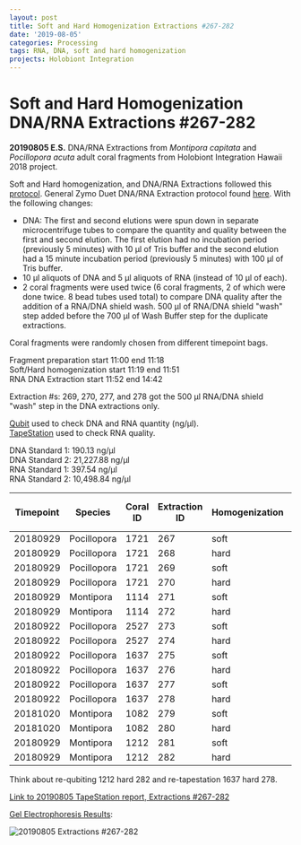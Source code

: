 ```yaml
---
layout: post
title: Soft and Hard Homogenization Extractions #267-282
date: '2019-08-05'
categories: Processing
tags: RNA, DNA, soft and hard homogenization
projects: Holobiont Integration
---
```


# Soft and Hard Homogenization DNA/RNA Extractions #267-282

**20190805 E.S.**
DNA/RNA Extractions from *Montipora capitata* and *Pocillopora acuta* adult coral fragments from Holobiont Integration Hawaii 2018 project.  

Soft and Hard homogenization, and DNA/RNA Extractions followed this [protocol](https://github.com/emmastrand/EmmaStrand_Notebook/blob/master/_posts/2019-06-05-Soft-and-Hard-Homogenization-Protocol.md). General Zymo Duet DNA/RNA Extraction protocol found [here](https://github.com/emmastrand/EmmaStrand_Notebook/blob/master/_posts/2019-05-31-Zymo-Duet-RNA-DNA-Extraction-Protocol.md). With the following changes:  
- DNA: The first and second elutions were spun down in separate microcentrifuge tubes to compare the quantity and quality between the first and second elution. The first elution had no incubation period (previously 5 minutes) with 10 μl of Tris buffer and the second elution had a 15 minute incubation period (previously 5 minutes) with 100 μl of Tris buffer.  
- 10 μl aliquots of DNA and 5 μl aliquots of RNA (instead of 10 μl of each).  
- 2 coral fragments were used twice (6 coral fragments, 2 of which were done twice. 8 bead tubes used total) to compare DNA quality after the addition of a RNA/DNA shield wash. 500 μl of RNA/DNA shield "wash" step added before the 700 μl of Wash Buffer step for the duplicate extractions.   

Coral fragments were randomly chosen from different timepoint bags.

Fragment preparation start 11:00 end 11:18   
Soft/Hard homogenization start 11:19 end 11:51  
RNA DNA Extraction start 11:52 end 14:42

Extraction #s: 269, 270, 277, and 278 got the 500 μl RNA/DNA shield "wash" step in the DNA extractions only.

[Qubit](https://github.com/emmastrand/EmmaStrand_Notebook/blob/master/_posts/2019-05-31-Qubit-Protocol.md) used to check DNA and RNA quantity (ng/μl).  
[TapeStation](https://github.com/emmastrand/EmmaStrand_Notebook/blob/master/_posts/2019-05-31-TapeStation-Protocol.md) used to check RNA quality.

DNA Standard 1: 190.13 ng/μl  
DNA Standard 2: 21,227.88  ng/μl  
RNA Standard 1: 397.54  ng/μl  
RNA Standard 2: 10,498.84  ng/μl

| Timepoint | Species     | Coral ID | Extraction ID | Homogenization | DNA Reading 1 | DNA Reading 2 | Average DNA ng/μl | RNA Reading 1 | RNA Reading 2 | Average RNA ng/μl | RIN |
|-----------|-------------|----------|---------------|----------------|---------------|---------------|-------------------|---------------|---------------|-------------------|-----|
| 20180929  | Pocillopora | 1721     | 267           | soft           | 34            | 33.8          | 33.9              | 80.4          | 79.4          | 79.9              | 7.6 |
| 20180929  | Pocillopora | 1721     | 268           | hard           | 19.4          | 19.3          | 19.35             | 54.8          | 54.8          | 54.8              | 7.6 |
| 20180929  | Pocillopora | 1721     | 269           | soft           | 41.4          | 41.4          | 41.4              | 123           | 123           | 123               | 8   |
| 20180929  | Pocillopora | 1721     | 270           | hard           | 24.6          | 24.6          | 24.6              | 86.2          | 85.8          | 86                | 8   |
| 20180929  | Montipora   | 1114     | 271           | soft           | 24.8          | 24.8          | 24.8              | 36            | 36            | 36                | 8.7 |
| 20180929  | Montipora   | 1114     | 272           | hard           | 10.1          | 10            | 10.05             | 23.6          | 23.6          | 23.6              | 6.4 |
| 20180922  | Pocillopora | 2527     | 273           | soft           | 68.2          | 67.8          | 68                | 125           | 125           | 125               | 7.7 |
| 20180922  | Pocillopora | 2527     | 274           | hard           | 61.2          | 61.2          | 61.2              | 87.2          | 87.2          | 87.2              | 8.2 |
| 20180922  | Pocillopora | 1637     | 275           | soft           | 86.6          | 86.6          | 86.6              | 106           | 106           | 106               | 7.9 |
| 20180922  | Pocillopora | 1637     | 276           | hard           | 49.6          | 49.6          | 49.6              | 69.4          | 69.4          | 69.4              | 7.7 |
| 20180922  | Pocillopora | 1637     | 277           | soft           | 38            | 37.8          | 37.9              | 82            | 82            | 82                | 8   |
| 20180922  | Pocillopora | 1637     | 278           | hard           | 19.7          | 19.6          | 19.65             | 63.8          | 64            | 63.9              | **  |
| 20181020  | Montipora   | 1082     | 279           | soft           | 12.9          | 12.8          | 12.85             | 14            | 14            | 14                | **  |
| 20181020  | Montipora   | 1082     | 280           | hard           | 9.18          | 9.1           | 9.14              | 12.2          | 12.2          | 12.2              | 8.2 |
| 20180929  | Montipora   | 1212     | 281           | soft           | 9.96          | 9.94          | 9.95              | 10.6          | 10.6          | 10.6              | 6.2 |
| 20180929  | Montipora   | 1212     | 282           | hard           | 7.58          | 7.52          | 7.55              | **            | **            | **                | 7.6 |

Think about re-qubiting 1212 hard 282 and re-tapestation 1637 hard 278.

[Link to 20190805 TapeStation report, Extractions #267-282](https://github.com/emmastrand/EmmaStrand_Notebook/blob/master/TapeStation/2019-08-05%20-%2015.04.13.pdf)

[Gel Electrophoresis Results](https://github.com/emmastrand/EmmaStrand_Notebook/blob/master/_posts/2019-07-16-Gel-Electrophoresis-Protocol.md):

![20190805 Extractions #267-282](https://github.com/emmastrand/EmmaStrand_Notebook/blob/master/images/20190805.JPG?raw=true)

